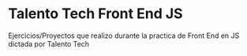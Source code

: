 # Talento Tech Front End JS
 Ejercicios/Proyectos que realizo durante la practica de Front End en JS dictada por Talento Tech
